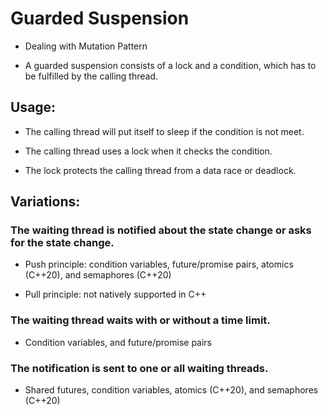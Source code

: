 # Guarded Suspension

* Dealing with Mutation Pattern

* A guarded suspension consists of a lock and a condition, which has to be fulfilled by the calling thread.

## Usage:

* The calling thread will put itself to sleep if the condition is not
meet.

* The calling thread uses a lock when it checks the condition.

* The lock protects the calling thread from a data race or deadlock.

## Variations:

### The waiting thread is notified about the state change or asks for the state change.

* Push principle: condition variables, future/promise pairs, atomics (C++20), and semaphores (C++20)

* Pull principle: not natively supported in C++

### The waiting thread waits with or without a time limit.

* Condition variables, and future/promise pairs

### The notification is sent to one or all waiting threads.

* Shared futures, condition variables, atomics (C++20), and semaphores (C++20)